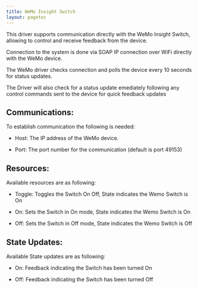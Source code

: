 ```yaml
---
title: WeMo Insight Switch 
layout: pagetoc
---
```



This driver supports communication directly with the WeMo Insight Switch, allowing to control and receive feedback from the device. 

Connection to the system is done via SOAP IP connection over WiFi directly with the WeMo device. 

The WeMo driver checks connection and polls the device every 10 seconds for status updates. 

The Driver will also check for a status update emediately following any control commands sent to the device for quick feedback updates 


Communications:
---------------

To establish communication the following is needed: 

 - Host: The IP address of the WeMo device. 

 - Port: The port number for the communication (default is port 49153) 




Resources:
---------------

Available resources are as following: 

 - Toggle: Toggles the Switch On Off, State indicates the Wemo Switch is On

 - On: Sets the Switch in On mode, State indicates the Wemo Switch is On
 
 - Off: Sets the Switch in Off mode, State indicates the Wemo Switch is Off


State Updates: 
---------------

Available State updates are as following:

 - On: Feedback indicating the Switch has been turned On 

 - Off: Feedback indicating the Switch has been turned Off
